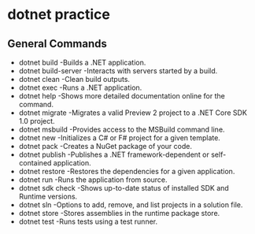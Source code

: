 # dotnet practice

## General Commands
- dotnet build	-Builds a .NET application.
- dotnet build-server	-Interacts with servers started by a build.
- dotnet clean	-Clean build outputs.
- dotnet exec	-Runs a .NET application.
- dotnet help	-Shows more detailed documentation online for the command.
- dotnet migrate	-Migrates a valid Preview 2 project to a .NET Core SDK 1.0 project.
- dotnet msbuild	-Provides access to the MSBuild command line.
- dotnet new	-Initializes a C# or F# project for a given template.
- dotnet pack	-Creates a NuGet package of your code.
- dotnet publish	-Publishes a .NET framework-dependent or self-contained application.
- dotnet restore	-Restores the dependencies for a given application.
- dotnet run	-Runs the application from source.
- dotnet sdk check	-Shows up-to-date status of installed SDK and Runtime versions.
- dotnet sln	-Options to add, remove, and list projects in a solution file.
- dotnet store	-Stores assemblies in the runtime package store.
- dotnet test	-Runs tests using a test runner.
